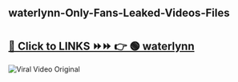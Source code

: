 
 ## waterlynn-Only-Fans-Leaked-Videos-Files

# <h2><a href="https://mediaupload.pro?waterlynn">🔗 Click to LINKS ⏩⏩ 👉 🟢 waterlynn </a></h2>

<a href="https://mediaupload.pro?waterlynn" rel="nofollow" data-target="animated-image.originalLink"><img src="https://i.ibb.co.com/xMMVF88/686577567.gif" alt="Viral Video Original" style="max-width: 100%; display: inline-block;" data-target="animated-image.originalImage"></a>